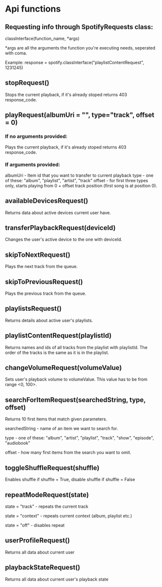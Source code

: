 # Api functions

## Requesting info through SpotifyRequests class:
classInterface(function_name, *args)

*args are all the arguments the function you're executing needs, seperated with coma.

Example: response = spotify.classInterface("playlistContentRequest", 1231245)

## stopRequest()

Stops the current playback, if it's already stoped returns 403 response_code.

## playRequest(albumUri = "", type="track", offset = 0)
### If no arguments provided:
Plays the current playback, if it's already stoped returns 403 response_code.
### If arguments provided:
albumUri - Item id that you want to transfer to current playback
type - one of these: "album", "playlist", "artist", "track"
offset - for first three types only, starts playing from 0 + offset track position (first song is at position 0).

## availableDevicesRequest()

Returns data about active devices current user have.

## transferPlaybackRequest(deviceId)

Changes the user's active device to the one with deviceId.

## skipToNextRequest()

Plays the next track from the queue.

## skipToPreviousRequest()

Plays the previous track from the queue.

## playlistsRequest()

Returns details about active user's playlists.

## playlistContentRequest(playlistId)

Returns names and ids of all tracks from the playlist with playlistId. The order of the tracks is the same as it is in the playlist.

## changeVolumeRequest(volumeValue)

Sets user's playback volume to volumeValue. This value has to be from range <0, 100>.

## searchForItemRequest(searchedString, type, offset)

Returns 10 first items that match given parameters.

searchedString - name of an item we want to search for.

type - one of these: "album", "artist", "playlist", "track", "show", "episode", "audiobook"

offset - how many first items from the search you want to omit.

## toggleShuffleRequest(shuffle)

Enables shuffle if shuffle = True, disable shuffle if shuffle = False

## repeatModeRequest(state)

state = "track" - repeats the current track

state = "context" - repeats current context (album, playlist etc.)

state = "off" - disables repeat

## userProfileRequest()

Returns all data about current user

## playbackStateRequest()

Returns all data about current user's playback state

